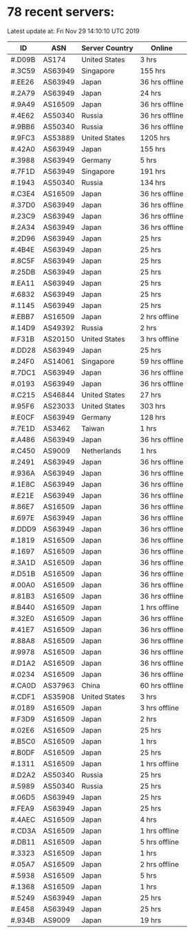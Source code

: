 # 78 recent servers:

Latest update at: Fri Nov 29 14:10:10 UTC 2019

| ID | ASN | Server Country | Online |
| -- | --- | -------------- | ------ |
| #.D09B | AS174 | United States | 3 hrs |
| #.3C59 | AS63949 | Singapore | 155 hrs |
| #.EE26 | AS63949 | Japan | 36 hrs offline |
| #.2A79 | AS63949 | Japan | 24 hrs |
| #.9A49 | AS16509 | Japan | 36 hrs offline |
| #.4E62 | AS50340 | Russia | 36 hrs offline |
| #.9BB6 | AS50340 | Russia | 36 hrs offline |
| #.9FC3 | AS53889 | United States | 1205 hrs |
| #.42A0 | AS63949 | Japan | 155 hrs |
| #.3988 | AS63949 | Germany | 5 hrs |
| #.7F1D | AS63949 | Singapore | 191 hrs |
| #.1943 | AS50340 | Russia | 134 hrs |
| #.C3E4 | AS16509 | Japan | 36 hrs offline |
| #.37D0 | AS63949 | Japan | 36 hrs offline |
| #.23C9 | AS63949 | Japan | 36 hrs offline |
| #.2A34 | AS63949 | Japan | 36 hrs offline |
| #.2D96 | AS63949 | Japan | 25 hrs |
| #.4B4E | AS63949 | Japan | 25 hrs |
| #.8C5F | AS63949 | Japan | 25 hrs |
| #.25DB | AS63949 | Japan | 25 hrs |
| #.EA11 | AS63949 | Japan | 25 hrs |
| #.6832 | AS63949 | Japan | 25 hrs |
| #.1145 | AS63949 | Japan | 25 hrs |
| #.EBB7 | AS16509 | Japan | 2 hrs offline |
| #.14D9 | AS49392 | Russia | 2 hrs |
| #.F31B | AS20150 | United States | 3 hrs offline |
| #.DD28 | AS63949 | Japan | 25 hrs |
| #.24F0 | AS14061 | Singapore | 59 hrs offline |
| #.7DC1 | AS63949 | Japan | 36 hrs offline |
| #.0193 | AS63949 | Japan | 36 hrs offline |
| #.C215 | AS46844 | United States | 27 hrs |
| #.95F6 | AS23033 | United States | 303 hrs |
| #.E0CF | AS63949 | Germany | 128 hrs |
| #.7E1D | AS3462 | Taiwan | 1 hrs |
| #.A486 | AS63949 | Japan | 36 hrs offline |
| #.C450 | AS9009 | Netherlands | 1 hrs |
| #.2491 | AS63949 | Japan | 36 hrs offline |
| #.936A | AS63949 | Japan | 36 hrs offline |
| #.1E8C | AS63949 | Japan | 36 hrs offline |
| #.E21E | AS63949 | Japan | 36 hrs offline |
| #.86E7 | AS16509 | Japan | 36 hrs offline |
| #.697E | AS63949 | Japan | 36 hrs offline |
| #.DDD9 | AS63949 | Japan | 36 hrs offline |
| #.1819 | AS16509 | Japan | 36 hrs offline |
| #.1697 | AS16509 | Japan | 36 hrs offline |
| #.3A1D | AS16509 | Japan | 36 hrs offline |
| #.D51B | AS16509 | Japan | 36 hrs offline |
| #.00A0 | AS16509 | Japan | 36 hrs offline |
| #.81B3 | AS16509 | Japan | 36 hrs offline |
| #.B440 | AS16509 | Japan | 1 hrs offline |
| #.32E0 | AS16509 | Japan | 36 hrs offline |
| #.41E7 | AS16509 | Japan | 36 hrs offline |
| #.88A8 | AS16509 | Japan | 36 hrs offline |
| #.9978 | AS16509 | Japan | 36 hrs offline |
| #.D1A2 | AS16509 | Japan | 36 hrs offline |
| #.0234 | AS16509 | Japan | 36 hrs offline |
| #.CA0D | AS37963 | China | 60 hrs offline |
| #.CDF1 | AS35908 | United States | 3 hrs |
| #.0189 | AS16509 | Japan | 3 hrs offline |
| #.F3D9 | AS16509 | Japan | 2 hrs |
| #.02E6 | AS16509 | Japan | 25 hrs |
| #.B5C0 | AS16509 | Japan | 1 hrs |
| #.B0DF | AS16509 | Japan | 25 hrs |
| #.1311 | AS16509 | Japan | 1 hrs offline |
| #.D2A2 | AS50340 | Russia | 25 hrs |
| #.5989 | AS50340 | Russia | 25 hrs |
| #.06D5 | AS63949 | Japan | 25 hrs |
| #.FEA9 | AS63949 | Japan | 25 hrs |
| #.4AEC | AS16509 | Japan | 4 hrs |
| #.CD3A | AS16509 | Japan | 1 hrs offline |
| #.DB11 | AS16509 | Japan | 5 hrs offline |
| #.3323 | AS16509 | Japan | 1 hrs |
| #.05A7 | AS16509 | Japan | 2 hrs offline |
| #.5938 | AS16509 | Japan | 5 hrs |
| #.1368 | AS16509 | Japan | 1 hrs |
| #.5249 | AS63949 | Japan | 25 hrs |
| #.E458 | AS63949 | Japan | 25 hrs |
| #.934B | AS9009 | Japan | 19 hrs |

